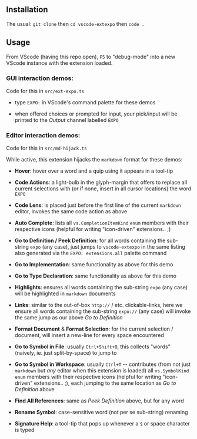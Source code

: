 ## Installation

The usual: `git clone` then `cd vscode-extexpo` then `code .`

## Usage

From VScode (having this repo open), `F5` to "debug-mode" into a new VScode instance with the extension loaded.

### GUI interaction demos:

Code for this in `src/ext-expo.ts`

* type `EXPO:` in VScode's command palette for these demos

* when offered choices or prompted for input, your pick/input will be printed to the *Output* channel labelled `EXPO`

### Editor interaction demos:

Code for this in `src/md-hijack.ts`

While active, this extension hijacks the `markdown` format for these demos:

* **Hover**: hover over a word and a quip using it appears in a tool-tip

* **Code Actions**: a light-bulb in the glyph-margin that offers to replace all current selections with (or if none, insert in all cursor locations) the word `EXPO`

* **Code Lens**: is placed just before the first line of the current `markdown` editor, invokes the same code action as above

* **Auto Complete**: lists all `vs.CompletionItemKind` `enum` members with their respective icons (helpful for writing "icon-driven" extensions.. ;)

* **Go to Definition / Peek Definition**: for all words containing the sub-string `expo` (any case), just jumps to `vscode-extexpo` in the same listing also generated via the `EXPO: extensions.all` palette command

* **Go to Implementation**: same functionality as above for this demo

* **Go to Type Declaration**: same functionality as above for this demo

* **Highlights**: ensures all words containing the sub-string `expo` (any case) will be highlighted in `markdown` documents

* **Links**: similar to the out-of-box `http://` / etc. clickable-links, here we ensure all words containing the sub-string `expo://` (any case) will invoke the same jump as our above *Go to Definition*

* **Format Document** & **Format Selection**: for the current selection / document, will insert a new-line for every space encountered

* **Go to Symbol in File**: usually `Ctrl+Shift+O`, this collects "words" (naively, ie. just split-by-space) to jump to

* **Go to Symbol in Workspace**: usually `Ctrl+T` -- contributes (from not just `markdown` but *any* editor when this extension is loaded) all `vs.SymbolKind` `enum` members with their respective icons (helpful for writing "icon-driven" extensions.. ;), each jumping to the same location as *Go to Definition* above

* **Find All References**: same as *Peek Definition* above, but for any word

* **Rename Symbol**: case-sensitive word (not per se sub-string) renaming

* **Signature Help**: a tool-tip that pops up whenever a `$` or space character is typed
